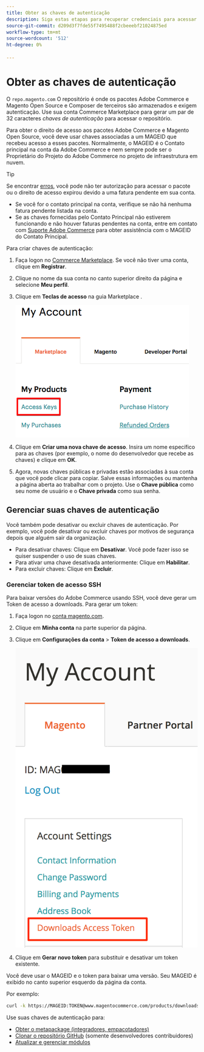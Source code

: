 ```yaml
---
title: Obter as chaves de autenticação
description: Siga estas etapas para recuperar credenciais para acessar os pacotes do Adobe Commerce e do Magento Open Source Composer no repo.magento.com.
source-git-commit: d209d3f7fde55f7495488f2cbeeebf21024875ed
workflow-type: tm+mt
source-wordcount: '512'
ht-degree: 0%

---
```



# Obter as chaves de autenticação

O `repo.magento.com` O repositório é onde os pacotes Adobe Commerce e Magento Open Source e Composer de terceiros são armazenados e exigem autenticação. Use sua conta Commerce Marketplace para gerar um par de 32 caracteres *chaves de autenticação* para acessar o repositório.

Para obter o direito de acesso aos pacotes Adobe Commerce e Magento Open Source, você deve usar chaves associadas a um MAGEID que recebeu acesso a esses pacotes. Normalmente, o MAGEID é o Contato principal na conta da Adobe Commerce e nem sempre pode ser o Proprietário do Projeto do Adobe Commerce no projeto de infraestrutura em nuvem.

>[!TIP]
>
>Se encontrar [erros](https://experienceleague.adobe.com/docs/commerce-knowledge-base/kb/troubleshooting/deployment/magento-commerce-cloud-repo-could-not-be-accessed-403-forbidden-or-404-not-found-error-when-deploying.html), você pode não ter autorização para acessar o pacote ou o direito de acesso expirou devido a uma fatura pendente em sua conta.
>
>* Se você for o contato principal na conta, verifique se não há nenhuma fatura pendente listada na conta.
>* Se as chaves fornecidas pelo Contato Principal não estiverem funcionando e não houver faturas pendentes na conta, entre em contato com [Suporte Adobe Commerce](https://experienceleague.adobe.com/docs/commerce-knowledge-base/kb/help-center-guide/magento-help-center-user-guide.html#submit-ticket) para obter assistência com o MAGEID do Contato Principal.


Para criar chaves de autenticação:

1. Faça logon no [Commerce Marketplace](https://marketplace.magento.com). Se você não tiver uma conta, clique em **Registrar**.
1. Clique no nome da sua conta no canto superior direito da página e selecione **Meu perfil**.

1. Clique em **Teclas de acesso** na guia Marketplace .

   ![Obter as chaves de acesso seguras no Commerce Marketplace](../../assets/installation/cloud_access-key.png)

1. Clique em **Criar uma nova chave de acesso**. Insira um nome específico para as chaves (por exemplo, o nome do desenvolvedor que recebe as chaves) e clique em **OK**.

1. Agora, novas chaves públicas e privadas estão associadas à sua conta que você pode clicar para copiar. Salve essas informações ou mantenha a página aberta ao trabalhar com o projeto. Use o **Chave pública** como seu nome de usuário e o **Chave privada** como sua senha.

## Gerenciar suas chaves de autenticação

Você também pode desativar ou excluir chaves de autenticação. Por exemplo, você pode desativar ou excluir chaves por motivos de segurança depois que alguém sair da organização.

* Para desativar chaves: Clique em **Desativar**. Você pode fazer isso se quiser suspender o uso de suas chaves.
* Para ativar uma chave desativada anteriormente: Clique em **Habilitar**.
* Para excluir chaves: Clique em **Excluir**.

### Gerenciar token de acesso SSH

Para baixar versões do Adobe Commerce usando SSH, você deve gerar um Token de acesso a downloads. Para gerar um token:

1. Faça logon no [conta magento.com](https://account.magento.com/customer/account/login).
1. Clique em **Minha conta** na parte superior da página.
1. Clique em **Configurações da conta** > **Token de acesso a downloads**.

   ![Acessar suas chaves](../../assets/installation/connect_keys1.png)

1. Clique em **Gerar novo token** para substituir e desativar um token existente.

Você deve usar o MAGEID e o token para baixar uma versão. Seu MAGEID é exibido no canto superior esquerdo da página da conta.

Por exemplo:

```bash
curl -k https://MAGEID:TOKEN@www.magentocommerce.com/products/downloads/info/help
```

Use suas chaves de autenticação para:

* [Obter o metapackage (integradores, empacotadores)](../composer.md)
* [Clonar o repositório GitHub](https://developer.adobe.com/commerce/contributor/guides/install/clone-repository/) (somente desenvolvedores contribuidores)
* [Atualizar e gerenciar módulos](../../upgrade/modules/upgrade.md)
